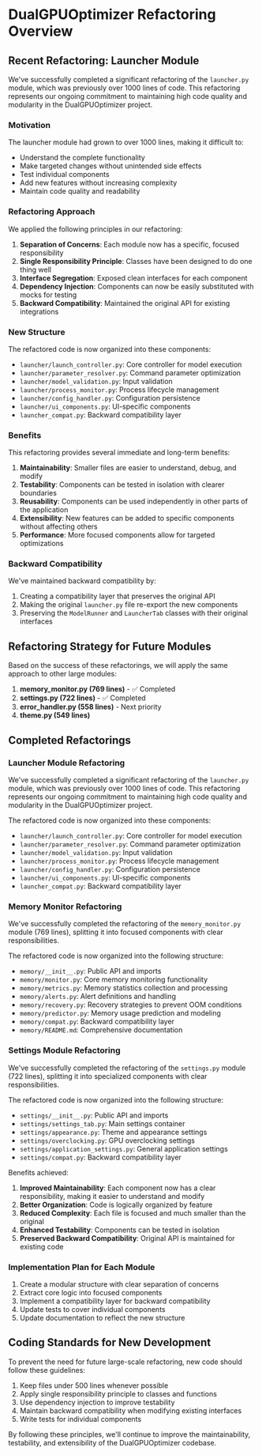 # DualGPUOptimizer Refactoring Overview

## Recent Refactoring: Launcher Module

We've successfully completed a significant refactoring of the `launcher.py` module, which was previously over 1000 lines of code. This refactoring represents our ongoing commitment to maintaining high code quality and modularity in the DualGPUOptimizer project.

### Motivation

The launcher module had grown to over 1000 lines, making it difficult to:

- Understand the complete functionality
- Make targeted changes without unintended side effects
- Test individual components
- Add new features without increasing complexity
- Maintain code quality and readability

### Refactoring Approach

We applied the following principles in our refactoring:

1. **Separation of Concerns**: Each module now has a specific, focused responsibility
2. **Single Responsibility Principle**: Classes have been designed to do one thing well
3. **Interface Segregation**: Exposed clean interfaces for each component
4. **Dependency Injection**: Components can now be easily substituted with mocks for testing
5. **Backward Compatibility**: Maintained the original API for existing integrations

### New Structure

The refactored code is now organized into these components:

- `launcher/launch_controller.py`: Core controller for model execution
- `launcher/parameter_resolver.py`: Command parameter optimization
- `launcher/model_validation.py`: Input validation
- `launcher/process_monitor.py`: Process lifecycle management
- `launcher/config_handler.py`: Configuration persistence
- `launcher/ui_components.py`: UI-specific components
- `launcher_compat.py`: Backward compatibility layer

### Benefits

This refactoring provides several immediate and long-term benefits:

1. **Maintainability**: Smaller files are easier to understand, debug, and modify
2. **Testability**: Components can be tested in isolation with clearer boundaries
3. **Reusability**: Components can be used independently in other parts of the application
4. **Extensibility**: New features can be added to specific components without affecting others
5. **Performance**: More focused components allow for targeted optimizations

### Backward Compatibility

We've maintained backward compatibility by:

1. Creating a compatibility layer that preserves the original API
2. Making the original `launcher.py` file re-export the new components
3. Preserving the `ModelRunner` and `LauncherTab` classes with their original interfaces

## Refactoring Strategy for Future Modules

Based on the success of these refactorings, we will apply the same approach to other large modules:

1. **memory_monitor.py (769 lines)** - ✅ Completed
2. **settings.py (722 lines)** - ✅ Completed
3. **error_handler.py (558 lines)** - Next priority
4. **theme.py (549 lines)**

## Completed Refactorings

### Launcher Module Refactoring

We've successfully completed a significant refactoring of the `launcher.py` module, which was previously over 1000 lines of code. This refactoring represents our ongoing commitment to maintaining high code quality and modularity in the DualGPUOptimizer project.

The refactored code is now organized into these components:

- `launcher/launch_controller.py`: Core controller for model execution
- `launcher/parameter_resolver.py`: Command parameter optimization
- `launcher/model_validation.py`: Input validation
- `launcher/process_monitor.py`: Process lifecycle management
- `launcher/config_handler.py`: Configuration persistence
- `launcher/ui_components.py`: UI-specific components
- `launcher_compat.py`: Backward compatibility layer

### Memory Monitor Refactoring

We've successfully completed the refactoring of the `memory_monitor.py` module (769 lines), splitting it into focused components with clear responsibilities.

The refactored code is now organized into the following structure:

- `memory/__init__.py`: Public API and imports
- `memory/monitor.py`: Core memory monitoring functionality
- `memory/metrics.py`: Memory statistics collection and processing
- `memory/alerts.py`: Alert definitions and handling
- `memory/recovery.py`: Recovery strategies to prevent OOM conditions
- `memory/predictor.py`: Memory usage prediction and modeling
- `memory/compat.py`: Backward compatibility layer
- `memory/README.md`: Comprehensive documentation

### Settings Module Refactoring

We've successfully completed the refactoring of the `settings.py` module (722 lines), splitting it into specialized components with clear responsibilities.

The refactored code is now organized into the following structure:

- `settings/__init__.py`: Public API and imports
- `settings/settings_tab.py`: Main settings container
- `settings/appearance.py`: Theme and appearance settings
- `settings/overclocking.py`: GPU overclocking settings
- `settings/application_settings.py`: General application settings
- `settings/compat.py`: Backward compatibility layer

Benefits achieved:

1. **Improved Maintainability**: Each component now has a clear responsibility, making it easier to understand and modify
2. **Better Organization**: Code is logically organized by feature
3. **Reduced Complexity**: Each file is focused and much smaller than the original
4. **Enhanced Testability**: Components can be tested in isolation
5. **Preserved Backward Compatibility**: Original API is maintained for existing code

### Implementation Plan for Each Module

1. Create a modular structure with clear separation of concerns
2. Extract core logic into focused components
3. Implement a compatibility layer for backward compatibility
4. Update tests to cover individual components
5. Update documentation to reflect the new structure

## Coding Standards for New Development

To prevent the need for future large-scale refactoring, new code should follow these guidelines:

1. Keep files under 500 lines whenever possible
2. Apply single responsibility principle to classes and functions
3. Use dependency injection to improve testability
4. Maintain backward compatibility when modifying existing interfaces
5. Write tests for individual components

By following these principles, we'll continue to improve the maintainability, testability, and extensibility of the DualGPUOptimizer codebase. 